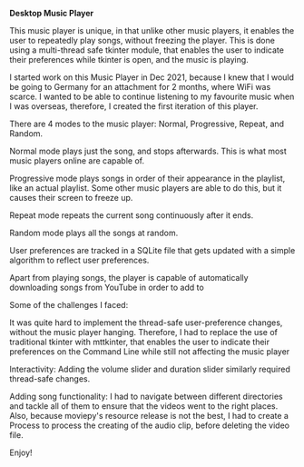 **Desktop Music Player** 

This music player is unique, in that unlike other music players, it 
enables the user to repeatedly play songs, without freezing the player. 
This is done using a multi-thread safe tkinter module, that enables 
the user to indicate their preferences while tkinter is open, and 
the music is playing. 

I started work on this Music Player in Dec 2021, because I knew that 
I would be going to Germany for an attachment for 2 months, where WiFi 
was scarce. I wanted to be able to continue listening to my favourite music 
when I was overseas, therefore, I created the first iteration of this player. 

There are 4 modes to the music player: Normal, Progressive, Repeat, 
and Random. 

Normal mode plays just the song, and stops afterwards. This is what 
most music players online are capable of. 

Progressive mode plays songs in order of their appearance in the 
playlist, like an actual playlist. Some other music players are 
able to do this, but it causes their screen to freeze up. 

Repeat mode repeats the current song continuously after it ends. 

Random mode plays all the songs at random. 

User preferences are tracked in a SQLite file that gets updated 
with a simple algorithm to reflect user preferences. 

Apart from playing songs, the player is capable of automatically 
downloading songs from YouTube in order to add to 


Some of the challenges I faced: 

It was quite hard to implement the thread-safe user-preference 
changes, without the music player hanging. Therefore, I had to 
replace the use of traditional tkinter with mttkinter, that 
enables the user to indicate their preferences on the Command Line
while still not affecting the music player 

Interactivity: Adding the volume slider and duration slider 
similarly required thread-safe changes. 

Adding song functionality: I had to navigate between different 
directories and tackle all of them to ensure that the videos went to
the right places.
Also, because moviepy's resource release is not the best, I had to
create a Process to process the creating of the audio clip, before
deleting the video file. 


Enjoy! 




